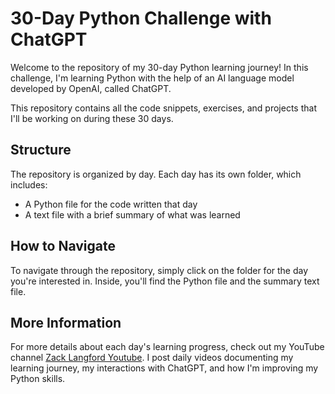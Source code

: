 # 30-Day Python Challenge with ChatGPT

Welcome to the repository of my 30-day Python learning journey! In this challenge, I'm learning Python with the help of an AI language model developed by OpenAI, called ChatGPT. 

This repository contains all the code snippets, exercises, and projects that I'll be working on during these 30 days. 

## Structure

The repository is organized by day. Each day has its own folder, which includes:

- A Python file for the code written that day
- A text file with a brief summary of what was learned

## How to Navigate

To navigate through the repository, simply click on the folder for the day you're interested in. Inside, you'll find the Python file and the summary text file.

## More Information

For more details about each day's learning progress, check out my YouTube channel [Zack Langford Youtube](https://www.youtube.com/channel/UCecbZBlKqRKx19zwoW9gm0A). I post daily videos documenting my learning journey, my interactions with ChatGPT, and how I'm improving my Python skills. 
